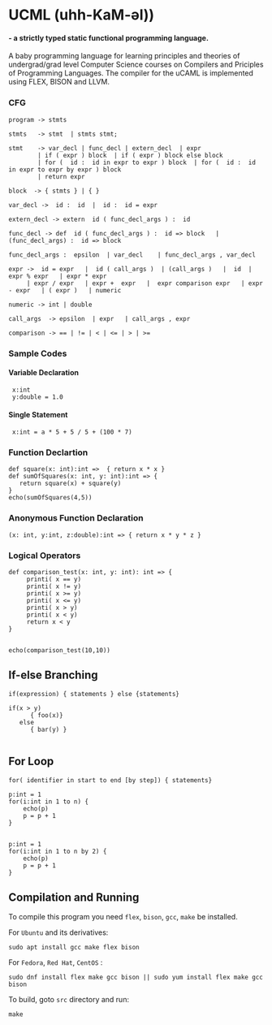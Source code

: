 
# UCML (uhh-KaM-əl)) 
####      - a strictly typed static functional programming language. 

A baby programming language for learning principles and theories of undergrad/grad level Computer Science courses on Compilers and Priciples of Programming Languages. The compiler for the uCAML is implemented using FLEX, BISON and LLVM.

### CFG
```
program -> stmts 
		
stmts   -> stmt  | stmts stmt;

stmt    -> var_decl | func_decl | extern_decl  | expr   
        | if ( expr ) block  | if ( expr ) block else block 
        | for (  id :  id in expr to expr ) block  | for (  id :  id in expr to expr by expr ) block  
        | return expr  
        
block  -> { stmts } | { }  
 
var_decl ->  id :  id  |  id :  id = expr   

extern_decl -> extern  id ( func_decl_args ) :  id 

func_decl -> def  id ( func_decl_args ) :  id => block   | (func_decl_args) :  id => block  
	 
func_decl_args :  epsilon  | var_decl    | func_decl_args , var_decl  

expr ->  id = expr   |  id ( call_args )  | (call_args )   |  id  | expr % expr   | expr * expr  
     | expr / expr   | expr +  expr   |  expr comparison expr   | expr - expr   | ( expr )   | numeric 

numeric -> int | double  

call_args  -> epsilon  | expr   | call_args , expr    

comparison -> == | != | < | <= | > | >=
```

### Sample Codes


#### Variable Declaration 
```
 x:int 
 y:double = 1.0
```

#### Single Statement
```
 x:int = a * 5 + 5 / 5 + (100 * 7)
```

### Function Declartion
```
def square(x: int):int =>  { return x * x }
def sumOfSquares(x: int, y: int):int => {
   return square(x) + square(y)
}
echo(sumOfSquares(4,5)) 
```

### Anonymous Function Declaration
```
(x: int, y:int, z:double):int => { return x * y * z }

```

### Logical Operators
```
def comparison_test(x: int, y: int): int => { 
     printi( x == y)
     printi( x != y)
     printi( x >= y)
     printi( x <= y)
     printi( x > y)
     printi( x < y)
     return x < y
}


echo(comparison_test(10,10)) 
```

## If-else Branching
    if(expression) { statements } else {statements}
```
if(x > y) 
      { foo(x)}
   else   
      { bar(y) }
    
```

## For Loop 
    for( identifier in start to end [by step]) { statements}
```
p:int = 1
for(i:int in 1 to n) {   
    echo(p) 
    p = p + 1
}


p:int = 1
for(i:int in 1 to n by 2) {   
    echo(p) 
    p = p + 1
}
```

## Compilation and Running
To compile this program you need `flex`, `bison`, `gcc`, `make` be installed.

For `Ubuntu` and its derivatives:

```
sudo apt install gcc make flex bison
```

For `Fedora`, `Red Hat`, `CentOS` :

```
sudo dnf install flex make gcc bison || sudo yum install flex make gcc bison
```

To build, goto `src` directory and run:
```
make
```

